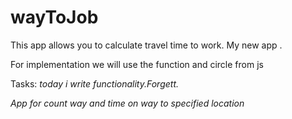 # wayToJob

This app allows you to calculate travel time to work. 
My new app .

For implementation we will use the function and circle from js

Tasks:
<i>today i write functionality.Forgett. 

App for count way and time on way to specified location
